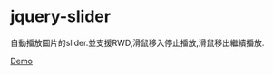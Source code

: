 # jquery-slider

自動播放圖片的slider.並支援RWD,滑鼠移入停止播放,滑鼠移出繼續播放.

[Demo](https://codepen.io/huangaho423/pen/NWqvYbV)
